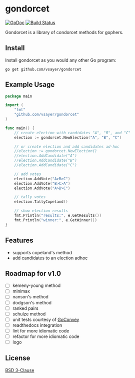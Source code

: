 # gondorcet

[![GoDoc](https://godoc.org/github.com/vsayer/gondorcet?status.svg)](https://godoc.org/github.com/vsayer/gondorcet) [![Build Status](https://travis-ci.org/vsayer/gondorcet.svg?branch=master)](https://travis-ci.org/vsayer/gondorcet)

Gondorcet is a library of condorcet methods for gophers.

## Install
Install gondorcet as you would any other Go program:
```shell
go get github.com/vsayer/gondorcet
```

## Example Usage
```go
package main

import (
	"fmt"
	"github.com/vsayer/gondorcet"
)

func main() {
	// create election with candidates "A", "B", and "C"
	election := gondorcet.NewElection("A", "B", "C")

	// or create election and add candidates ad-hoc
	//election := gondorcet.NewElection()
	//election.AddCandidate("A")
	//election.AddCandidate("B")
	//election.AddCandidate("C")

	// add votes
	election.AddVote("A>B>C")
	election.AddVote("B>C>A")
	election.AddVote("A>B>C")

	// tally votes
	election.TallyCopeland()

	// show election results
	fmt.Println("results:", e.GetResults())
	fmt.Println("winner:", e.GetWinner())
}
```

## Features
* supports copeland's method
* add candidates to an election adhoc

## Roadmap for v1.0
- [ ] kemeny-young method
- [ ] minimax
- [ ] nanson's method
- [ ] dodgson's method
- [ ] ranked pairs
- [ ] schulze method
- [ ] unit tests courtesy of [GoConvey](http://goconvey.co/)
- [ ] readthedocs integration
- [ ] lint for more idiomatic code
- [ ] refactor for more idiomatic code
- [ ] logo

## License
[BSD 3-Clause](LICENSE)